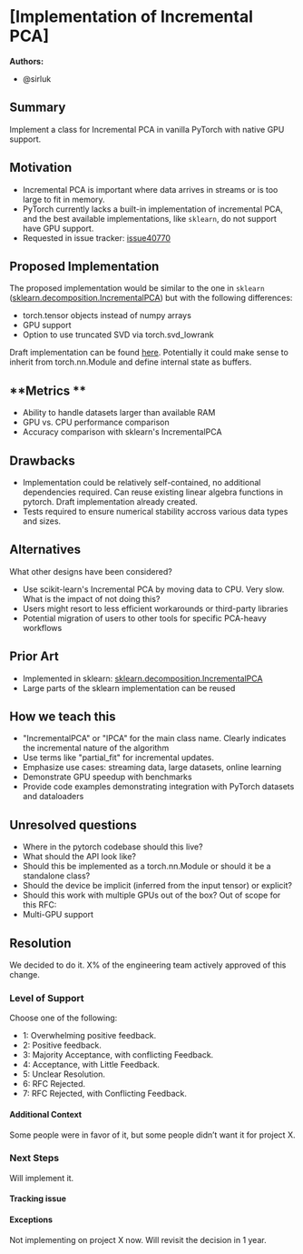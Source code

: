 # [Implementation of Incremental PCA]

**Authors:**
* @sirluk


## **Summary**
Implement a class for Incremental PCA in vanilla PyTorch with native GPU support.


## **Motivation**
- Incremental PCA is important where data arrives in streams or is too large to fit in memory.
- PyTorch currently lacks a built-in implementation of incremental PCA, and the best available implementations, like `sklearn`, do not support have GPU support.
- Requested in issue tracker: [issue40770](https://github.com/pytorch/pytorch/issues/40770)


## **Proposed Implementation**
The proposed implementation would be similar to the one in `sklearn` ([sklearn.decomposition.IncrementalPCA](https://scikit-learn.org/stable/modules/generated/sklearn.decomposition.IncrementalPCA.html)) but with the following differences:
- torch.tensor objects instead of numpy arrays
- GPU support
- Option to use truncated SVD via torch.svd_lowrank

Draft implementation can be found [here](https://github.com/sirluk/pytorch_incremental_pca). Potentially it could make sense to inherit from torch.nn.Module and define internal state as buffers.


## **Metrics **
- Ability to handle datasets larger than available RAM
- GPU vs. CPU performance comparison
- Accuracy comparison with sklearn's IncrementalPCA

## **Drawbacks**
- Implementation could be relatively self-contained, no additional dependencies required. Can reuse existing linear algebra functions in pytorch. Draft implementation already created.
- Tests required to ensure numerical stability accross various data types and sizes.


## **Alternatives**
What other designs have been considered?
- Use scikit-learn's Incremental PCA by moving data to CPU. Very slow.
What is the impact of not doing this?
- Users might resort to less efficient workarounds or third-party libraries
- Potential migration of users to other tools for specific PCA-heavy workflows

## **Prior Art**
- Implemented in sklearn: [sklearn.decomposition.IncrementalPCA](https://scikit-learn.org/stable/modules/generated/sklearn.decomposition.IncrementalPCA.html)
- Large parts of the sklearn implementation can be reused


## **How we teach this**
- "IncrementalPCA" or "IPCA" for the main class name. Clearly indicates the incremental nature of the algorithm
- Use terms like "partial_fit" for incremental updates.
- Emphasize use cases: streaming data, large datasets, online learning
- Demonstrate GPU speedup with benchmarks
- Provide code examples demonstrating integration with PyTorch datasets and dataloaders

## **Unresolved questions**
- Where in the pytorch codebase should this live?
- What should the API look like?
- Should this be implemented as a torch.nn.Module or should it be a standalone class?
- Should the device be implicit (inferred from the input tensor) or explicit?
- Should this work with multiple GPUs out of the box?
Out of scope for this RFC:
- Multi-GPU support

## Resolution
We decided to do it. X% of the engineering team actively approved of this change.

### Level of Support
Choose one of the following:
* 1: Overwhelming positive feedback.
* 2: Positive feedback.
* 3: Majority Acceptance, with conflicting Feedback.
* 4: Acceptance, with Little Feedback.
* 5: Unclear Resolution.
* 6: RFC Rejected.
* 7: RFC Rejected, with Conflicting Feedback.


#### Additional Context
Some people were in favor of it, but some people didn’t want it for project X.


### Next Steps
Will implement it. 


#### Tracking issue
<github issue URL>


#### Exceptions
Not implementing on project X now. Will revisit the decision in 1 year.
